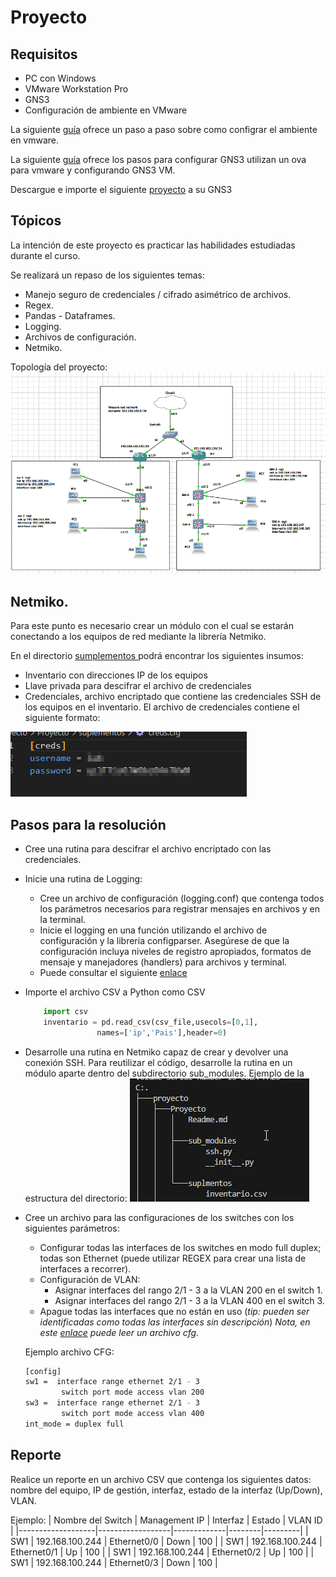 # Proyecto

## Requisitos 
- PC con Windows
- VMware Workstation Pro
- GNS3
- Configuración de ambiente en VMware


La siguiente [guía](./vmware.md) ofrece un paso a paso sobre como configrar el ambiente en vmware.

La siguiente [guía](./GNS3.md) ofrece los pasos para configurar GNS3 utilizan un ova para vmware y configurando GNS3 VM.

Descargue e importe el siguiente [proyecto](https://crgworkforce-my.sharepoint.com/:u:/g/personal/rreyes_getcrg_com/ERDwToKn34VJkBGu1_7wI3UBkcbYkhZ3HbhtDziJM5UZGg?e=sc7PWh) a su GNS3 



## Tópicos

La intención de este proyecto es practicar las habilidades estudiadas durante el curso.

Se realizará un repaso de los siguientes temas:

- Manejo seguro de credenciales / cifrado asimétrico de archivos.
- Regex.
- Pandas - Dataframes.
- Logging.
- Archivos de configuración.
- Netmiko. 

Topología del proyecto:
![](../IMG/topo.png)

## Netmiko.

Para este punto es necesario crear un módulo con el cual se estarán conectando a los equipos de red mediante la librería Netmiko.

En el directorio <a href="./suplementos"> sumplementos </a>  podrá encontrar los siguientes insumos: 

- Inventario con direcciones IP de los equipos
- Llave privada para descifrar el archivo de credenciales
- Credenciales, archivo encriptado que contiene las credenciales SSH de los equipos en el inventario. El archivo de credenciales contiene el siguiente formato: 

![](../IMG/creds.png)




## Pasos para la resolución

- Cree una rutina para descifrar el archivo encriptado con las credenciales.
- Inicie una rutina de Logging:
    - Cree un archivo de configuración (logging.conf) que contenga todos los parámetros necesarios para registrar mensajes en archivos y en la terminal.
    - Inicie el logging en una función utilizando el archivo de configuración y la librería configparser. Asegúrese de que la configuración incluya niveles de registro apropiados, formatos de mensaje y manejadores (handlers) para archivos y terminal.
    - Puede consultar el siguiente [enlace](https://github.com/redu-reyesd/python/tree/main/Sesion%203/Logging)

- Importe el archivo CSV a Python como CSV
    ```python
        import csv
        inventario = pd.read_csv(csv_file,usecols=[0,1],
                    names=['ip','Pais'],header=0)
    ```
- Desarrolle una rutina en Netmiko capaz de crear y devolver una conexión SSH. Para reutilizar el código, desarrolle la rutina en un módulo aparte dentro del subdirectorio sub_modules. Ejemplo de la estructura del directorio:
![](../IMG/dir_tree.png)

- Cree un archivo para las configuraciones de los switches con los siguientes parámetros:
    -  Configurar todas las interfaces de los switches en modo full duplex; todas son Ethernet (puede utilizar REGEX para crear una lista de interfaces a recorrer).
    -  Configuración de VLAN: 
        - Asignar interfaces del rango 2/1 - 3 a la VLAN 200 en el switch 1.
        - Asignar interfaces del rango 2/1 - 3 a la VLAN 400 en el switch 3.
    - Apague todas las interfaces que no están en uso (*tip: pueden ser identificadas como todas las interfaces sin descripción*)
    *Nota, en este [enlace](https://github.com/redu-reyesd/python/blob/main/Sesion%204/cfg.py) puede leer un archivo cfg.*

    Ejemplo archivo CFG:
    ```bash
    [config]
    sw1 =  interface range ethernet 2/1 - 3
            switch port mode access vlan 200 
    sw3 =  interface range ethernet 2/1 - 3
            switch port mode access vlan 400
    int_mode = duplex full
    ```
## Reporte

Realice un reporte en un archivo CSV que contenga los siguientes datos: nombre del equipo, IP de gestión, interfaz, estado de la interfaz (Up/Down), VLAN.


Ejemplo:
| Nombre del Switch | Management IP    | Interfaz    | Estado | VLAN ID |
|-------------------|------------------|-------------|--------|---------|
| SW1               | 192.168.100.244  | Ethernet0/0 | Down   | 100     |
| SW1               | 192.168.100.244  | Ethernet0/1 | Up     | 100     |
| SW1               | 192.168.100.244  | Ethernet0/2 | Up     | 100     |
| SW1               | 192.168.100.244  | Ethernet0/3 | Down   | 100     |






